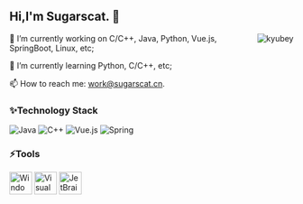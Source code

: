 ## Hi,I'm Sugarscat. :wave:

<img src="https://cdn.jsdelivr.net/gh/sugarscat/icon/gif/kyubey.gif" align="right" alt="kyubey"/>

🔭 I’m currently working on C/C++, Java, Python, Vue.js, SpringBoot, Linux, etc;

🌱 I’m currently learning Python, C/C++, etc;

📫 How to reach me: work@sugarscat.cn.

### ✨Technology Stack
![Java](https://img.shields.io/badge/-Java-f7822d?style=flat-square&logo=CoffeeScript&logoColor=fff)
![C++](https://img.shields.io/badge/-C++-005495?style=flat-square&logo=C&logoColor=fff)
![Vue.js](https://img.shields.io/badge/Vue.js-4FC08D?style=flat-square&logo=vuedotjs&logoColor=fff)
![Spring](https://img.shields.io/badge/Spring-6db33f?style=flat-square&logo=spring&logoColor=fff)

### ⚡️Tools

[<img title = "Windows" src = "https://cdn.jsdelivr.net/gh/sugarscat/icon/image/windows.png" height = "40">](https://windows.com/)
[<img title = "Visual Studio Code" src = "https://cdn.jsdelivr.net/gh/sugarscat/icon/image/vscode.png" height = "40">](https://code.visualstudio.com/)
[<img title = "JetBrains" src = "https://cdn.jsdelivr.net/gh/sugarscat/icon/image/jetbrains.png" height = "40">](https://www.jetbrains.com/)
